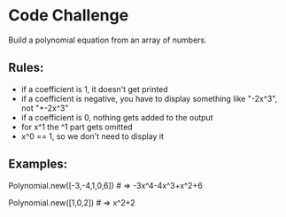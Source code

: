 Code Challenge
=========



Build a polynomial equation from an array of numbers.

Rules:
--
- if a coefficient is 1, it doesn't get printed
- if a coefficient is negative, you have to display something like "-2x^3", not "+-2x^3"
- if a coefficient is 0, nothing gets added to the output
- for x^1 the ^1 part gets omitted
- x^0 == 1, so we don't need to display it


Examples:
--
Polynomial.new([-3,-4,1,0,6]) # => -3x^4-4x^3+x^2+6

Polynomial.new([1,0,2]) # => x^2+2


